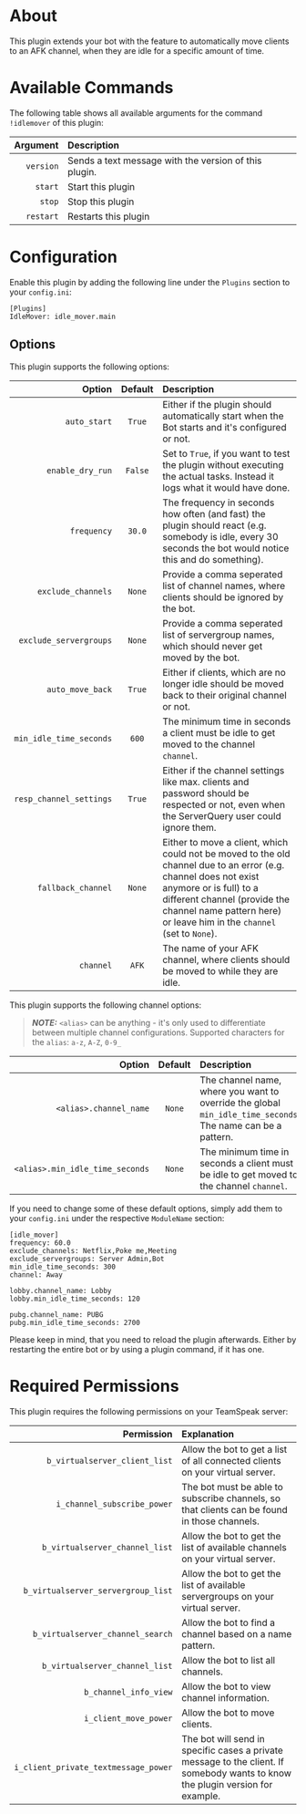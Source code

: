 # About

This plugin extends your bot with the feature to automatically move clients to an AFK channel, when they are idle for a specific amount of time.


# Available Commands

The following table shows all available arguments for the command `!idlemover` of this plugin:

| Argument | Description |
| ---:   | :--- |
| `version` | Sends a text message with the version of this plugin. |
| `start` | Start this plugin |
| `stop` | Stop this plugin |
| `restart` | Restarts this plugin |


# Configuration

Enable this plugin by adding the following line under the `Plugins` section to your `config.ini`:

```
[Plugins]
IdleMover: idle_mover.main
```

## Options

This plugin supports the following options:

| Option | Default | Description |
| ---: | :---: | :--- |
| `auto_start` | `True` | Either if the plugin should automatically start when the Bot starts and it's configured or not. |
| `enable_dry_run` | `False` | Set to `True`, if you want to test the plugin without executing the actual tasks. Instead it logs what it would have done. |
| `frequency` | `30.0` | The frequency in seconds how often (and fast) the plugin should react (e.g. somebody is idle, every 30 seconds the bot would notice this and do something). |
| `exclude_channels` | `None` | Provide a comma seperated list of channel names, where clients should be ignored by the bot. |
| `exclude_servergroups` | `None` | Provide a comma seperated list of servergroup names, which should never get moved by the bot. |
| `auto_move_back` | `True` | Either if clients, which are no longer idle should be moved back to their original channel or not. |
| `min_idle_time_seconds` | `600` | The minimum time in seconds a client must be idle to get moved to the channel `channel`. |
| `resp_channel_settings` | `True` | Either if the channel settings like max. clients and password should be respected or not, even when the ServerQuery user could ignore them. |
| `fallback_channel` | `None` | Either to move a client, which could not be moved to the old channel due to an error (e.g. channel does not exist anymore or is full) to a different channel (provide the channel name pattern here) or leave him in the `channel` (set to `None`). |
| `channel` | `AFK` | The name of your AFK channel, where clients should be moved to while they are idle. |

This plugin supports the following channel options:

> **_NOTE:_** `<alias>` can be anything - it's only used to differentiate between multiple channel configurations. Supported characters for the `alias`: `a-z`, `A-Z`, `0-9_`

| Option | Default | Description |
| ---: | :---: | :--- |
| `<alias>.channel_name` | `None` | The channel name, where you want to override the global `min_idle_time_seconds`. The name can be a pattern. |
| `<alias>.min_idle_time_seconds` | `None` | The minimum time in seconds a client must be idle to get moved to the channel `channel`. |

If you need to change some of these default options, simply add them to your `config.ini` under the respective `ModuleName` section:

```
[idle_mover]
frequency: 60.0
exclude_channels: Netflix,Poke me,Meeting
exclude_servergroups: Server Admin,Bot
min_idle_time_seconds: 300
channel: Away

lobby.channel_name: Lobby
lobby.min_idle_time_seconds: 120

pubg.channel_name: PUBG
pubg.min_idle_time_seconds: 2700
```

Please keep in mind, that you need to reload the plugin afterwards. Either by restarting the entire bot or by using a plugin command, if it has one.


# Required Permissions

This plugin requires the following permissions on your TeamSpeak server:

| Permission | Explanation |
| ---: | :--- |
| `b_virtualserver_client_list` | Allow the bot to get a list of all connected clients on your virtual server. |
| `i_channel_subscribe_power` | The bot must be able to subscribe channels, so that clients can be found in those channels. |
| `b_virtualserver_channel_list` | Allow the bot to get the list of available channels on your virtual server. |
| `b_virtualserver_servergroup_list` | Allow the bot to get the list of available servergroups on your virtual server. |
| `b_virtualserver_channel_search` | Allow the bot to find a channel based on a name pattern. |
| `b_virtualserver_channel_list` | Allow the bot to list all channels. |
| `b_channel_info_view` | Allow the bot to view channel information. |
| `i_client_move_power` | Allow the bot to move clients. |
| `i_client_private_textmessage_power` | The bot will send in specific cases a private message to the client. If somebody wants to know the plugin version for example. |

